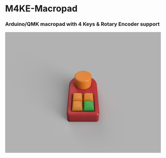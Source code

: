 # M4KE-Macropad
### Arduino/QMK macropad with 4 Keys & Rotary Encoder support

![Render of M4KE.](https://github.com/thomastrain00/M4KE-Macropad/blob/main/images/Render.PNG)